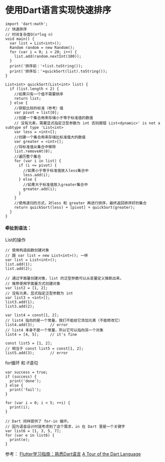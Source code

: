 # 使用Dart语言实现快速排序

```
import 'dart:math';
// 快速排序
// 时间复杂度O(n*log n)
void main() {
  var list = List<int>();
  Random random = new Random();
  for (var i = 0; i < 20; i++) {
    list.add(random.nextInt(100));
  }
  print('排序前：'+list.toString());
  print('排序后：'+quickSort(list).toString());
}

List<int> quickSort(List<int> list) {
  if (list.length < 2) {
    //如果只有一个值不需要排序
    return list;
  } else {
    //获取比较的标准（参考）值
    var pivot = list[0];
    //创建一个集合用来存储小于等于标准值的数值
    // 没有元素，需要显式指定泛型参数为 int 否则报错 List<dynamic>' is not a subtype of type 'List<int>
    var less = <int>[]; 
    //创建一个集合用来存储比标准值大的数值
    var greater = <int>[];
    //将标准值从集合中移除
    list.removeAt(0);
    //遍历整个集合
    for (var i in list) {
      if (i <= pivot) {
        //如果小于等于标准值放入less集合中
        less.add(i);
      } else {
        //如果大于标准值放入greater集合中
        greater.add(i);
      }
    }
    //使用递归的方式，对less 和 greater 再进行排序，最终返回排序好的集合
    return quickSort(less) + [pivot] + quickSort(greater);
  }
}

```
#### 牵扯到语法：
List的操作
```
// 使用构造函数创建对象
// 跟 var list = new List<int>(); 一样
var list = List<int>();
list.add(1);
list.add(2);

// 通过字面量创建对象，list 的泛型参数可以从变量定义推断出来。
// 推荐使用字面量方式创建对象
var list2 = [1, 2];
// 没有元素，显式指定泛型参数为 int
var list3 = <int>[];
list3.add(1);
list3.add(2);

var list4 = const[1, 2];
// list4 指向的是一个常量，我们不能给它添加元素（不能修改它）
list4.add(3);       // error
// list4 本身不是一个常量，所以它可以指向另一个对象
list4 = [4, 5];     // it's fine

const list5 = [1, 2];
// 相当于 const list5 = const[1, 2];
list5.add(3);       // error

```
for循环 和 if语句
```
var success = true;
if (success) {
  print('done');
} else {
  print('fail');
}

for (var i = 0; i < 5; ++i) {
  print(i);
}

// Dart 同样提供了 for-in 循环。
// 因为语音设计时就考虑到了这个需求，in 在 Dart 里是一个关键字
var list6 = [1, 3, 5, 7];
for (var e in list6) {
  print(e);
}
```
参考：
[Flutter学习指南：熟悉Dart语言](https://mp.weixin.qq.com/s?__biz=MzIwMTAzMTMxMg==&mid=2649493277&idx=1&sn=83cae5e71af5a1ba486add4824e51e91&chksm=8eec84e2b99b0df4fc5f9f56719fc5edcdaeac2851b7147ebbe331f21f9f7d13f32ab104d2f7&scene=21#wechat_redirect)
[A Tour of the Dart Language](https://www.dartlang.org/guides/language/language-tour#lists)